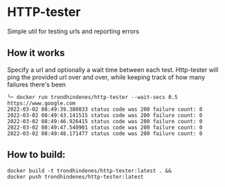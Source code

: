 # HTTP-tester

Simple util for testing urls and reporting errors

## How it works
Specify a url and optionally a wait time between each test. Http-tester will ping the provided url over and over, while keeping track of how many failures there's been

```
╰─ docker run trondhindenes/http-tester --wait-secs 0.5 https://www.google.com
2022-03-02 08:49:39.380833 status code was 200 failure count: 0
2022-03-02 08:49:43.141515 status code was 200 failure count: 0
2022-03-02 08:49:46.926415 status code was 200 failure count: 0
2022-03-02 08:49:47.540901 status code was 200 failure count: 0
2022-03-02 08:49:48.171477 status code was 200 failure count: 0
```


## How to build:
```
docker build -t trondhindenes/http-tester:latest . &&
docker push trondhindenes/http-tester:latest
```
